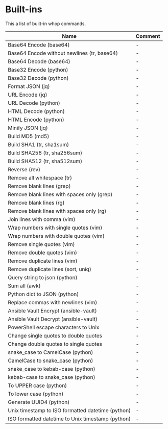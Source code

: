 # Built-ins

This a list of built-in whop commands.

| Name                                              | Comment |
|---------------------------------------------------|---------|
| Base64 Encode (base64)                            | -       |
| Base64 Encode without newlines (tr, base64)       | -       |
| Base64 Decode (base64)                            | -       |
| Base32 Encode (python)                            | -       |
| Base32 Decode (python)                            | -       |
| Format JSON (jq)                                  | -       |
| URL Encode (jq)                                   | -       |
| URL Decode (python)                               | -       |
| HTML Decode (python)                              | -       |
| HTML Encode (python)                              | -       |
| Minify JSON (jq)                                  | -       |
| Build MD5 (md5)                                   | -       |
| Build SHA1 (tr, sha1sum)                          | -       |
| Build SHA256 (tr, sha256sum)                      | -       |
| Build SHA512 (tr, sha512sum)                      | -       |
| Reverse (rev)                                     | -       |
| Remove all whitespace (tr)                        | -       |
| Remove blank lines (grep)                         | -       |
| Remove blank lines with spaces only (grep)        | -       |
| Remove blank lines (rg)                           | -       |
| Remove blank lines with spaces only (rg)          | -       |
| Join lines with comma (vim)                       | -       |
| Wrap numbers with single quotes (vim)             | -       |
| Wrap numbers with double quotes (vim)             | -       |
| Remove single quotes (vim)                        | -       |
| Remove double quotes (vim)                        | -       |
| Remove duplicate lines (vim)                      | -       |
| Remove duplicate lines (sort, uniq)               | -       |
| Query string to json (python)                     | -       |
| Sum all (awk)                                     | -       |
| Python dict to JSON (python)                      | -       |
| Replace commas with newlines (vim)                | -       |
| Ansible Vault Encrypt (ansible-vault)             | -       |
| Ansible Vault Decrypt (ansible-vault)             | -       |
| PowerShell escape characters to Unix              | -       |
| Change single quotes to double quotes             | -       |
| Change double quotes to single quotes             | -       |
| snake_case to CamelCase (python)                  | -       |
| CamelCase to snake_case (python)                  | -       |
| snake_case to kebab-case (python)                 | -       |
| kebab-case to snake_case (python)                 | -       |
| To UPPER case (python)                            | -       |
| To lower case (python)                            | -       |
| Generate UUID4 (python)                           | -       |
| Unix timestamp to ISO formatted datetime (python) | -       |
| ISO formatted datetime to Unix timestamp (python) | -       |
